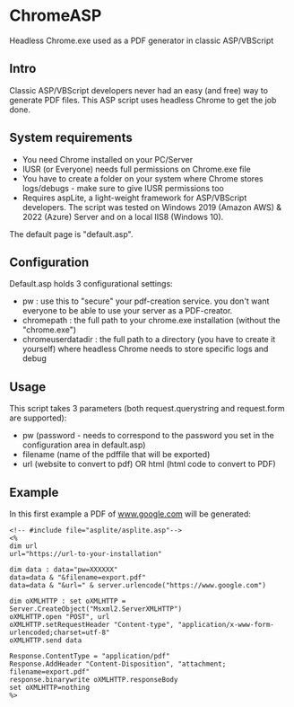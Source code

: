 # ChromeASP
Headless Chrome.exe used as a PDF generator in classic ASP/VBScript
## Intro
Classic ASP/VBScript developers never had an easy (and free) way to generate PDF files. This ASP script uses headless Chrome to get the job done.
## System requirements
- You need Chrome installed on your PC/Server
- IUSR (or Everyone) needs full permissions on Chrome.exe file
- You have to create a folder on your system where Chrome stores logs/debugs - make sure to give IUSR permissions too
- Requires aspLite, a light-weight framework for ASP/VBScript developers.
The script was tested on Windows 2019 (Amazon AWS) & 2022 (Azure) Server and on a local IIS8 (Windows 10). 

The default page is "default.asp". 

## Configuration
Default.asp holds 3 configurational settings:
- pw : use this to "secure" your pdf-creation service. you don't want everyone to be able to use your server as a PDF-creator.
- chromepath : the full path to your chrome.exe installation (without the "chrome.exe")
- chromeuserdatadir : the full path to a directory (you have to create it yourself) where headless Chrome needs to store specific logs and debug

## Usage
This script takes 3 parameters (both request.querystring and request.form are supported):

- pw (password - needs to correspond to the password you set in the configuration area in default.asp)
- filename (name of the pdffile that will be exported)
- url (website to convert to pdf) OR html (html code to convert to PDF)

## Example
In this first example a PDF of www.google.com will be generated:
```VBSCRIPT
<!-- #include file="asplite/asplite.asp"-->
<%
dim url
url="https://url-to-your-installation"

dim data : data="pw=XXXXXX"
data=data & "&filename=export.pdf"
data=data & "&url=" & server.urlencode("https://www.google.com") 

dim oXMLHTTP : set oXMLHTTP = Server.CreateObject("Msxml2.ServerXMLHTTP")
oXMLHTTP.open "POST", url
oXMLHTTP.setRequestHeader "Content-type", "application/x-www-form-urlencoded;charset=utf-8"
oXMLHTTP.send data

Response.ContentType = "application/pdf"
Response.AddHeader "Content-Disposition", "attachment; filename=export.pdf"
response.binarywrite oXMLHTTP.responseBody
set oXMLHTTP=nothing
%>
```
